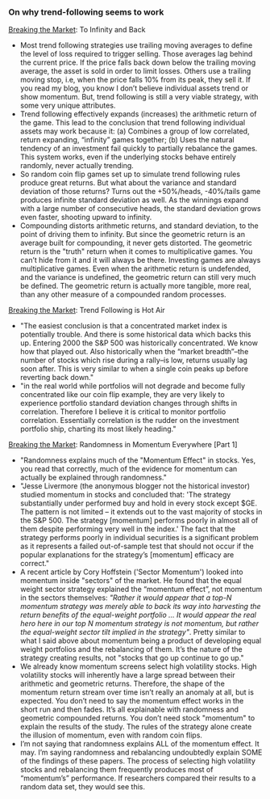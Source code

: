 ### On why trend-following seems to work

[Breaking the Market](https://breakingthemarket.com/to-infinity-and-back/): To Infinity and Back
- Most trend following strategies use trailing moving averages to define the level of loss required to trigger selling. Those averages lag behind the current price.  If the price falls back down below the trailing moving average, the asset is sold in order to limit losses.  Others use a trailing moving stop, i.e, when the price falls 10% from its peak, they sell it. If you read my blog, you know I don’t believe individual assets trend or show momentum.  But, trend following is still a very viable strategy, with some very unique attributes.
- Trend following effectively expands (increases) the arithmetic return of the game. This lead to the conclusion that trend following individual assets may work because it: (a) Combines a group of low correlated, return expanding, “infinity” games together; (b) Uses the natural tendency of an investment fail quickly to partially rebalance the games. This system works, even if the underlying stocks behave entirely randomly, never actually trending.
- So random coin flip games set up to simulate trend following rules produce great returns.  But what about the variance and standard deviation of those returns? Turns out the +50%/heads, -40%/tails game produces infinite standard deviation as well. As the winnings expand with a large number of consecutive heads, the standard deviation grows even faster, shooting upward to infinity.
- Compounding distorts arithmetic returns, and standard deviation, to the point of driving them to infinity. But since the geometric return is an average built for compounding, it never gets distorted. The geometric return is the "truth" return when it comes to multiplicative games. You can’t hide from it and it will always be there. Investing games are always multiplicative games. Even when the arithmetic return is undefended, and the variance is undefined, the geometric return can still very much be defined.  The geometric return is actually more tangible, more real, than any other measure of a compounded random processes.

[Breaking the Market](https://breakingthemarket.com/trend-following-is-hot-air/): Trend Following is Hot Air
- "The easiest conclusion is that a concentrated market index is potentially trouble. And there is some historical data which backs this up. Entering 2000 the S&P 500 was historically concentrated. We know how that played out. Also historically when the “market breadth”–the number of stocks which rise during a rally–is low, returns usually lag soon after. This is very similar to when a single coin peaks up before reverting back down."
- "in the real world while portfolios will not degrade and become fully concentrated like our coin flip example, they are very likely to experience portfolio standard deviation changes through shifts in correlation. Therefore I believe it is critical to monitor portfolio correlation. Essentially correlation is the rudder on the investment portfolio ship, charting its most likely heading."

[Breaking the Market](https://breakingthemarket.com/randomness-in-momentum-everywhere/): Randomness in Momentum Everywhere [Part 1]
- "Randomness explains much of the "Momentum Effect" in stocks.  Yes, you read that correctly, much of the evidence for momentum can actually be explained through randomness."
- "Jesse Livermore (the anonymous blogger not the historical investor) studied momentum in stocks and concluded that: 'The strategy substantially under performed buy and hold in every stock except $GE. The pattern is not limited – it extends out to the vast majority of stocks in the S&P 500.  The strategy [momentum] performs poorly in almost all of them despite performing very well in the index.' The fact that the strategy performs poorly in individual securities is a significant problem as it represents a failed out-of-sample test that should not occur if the popular explanations for the strategy’s [momentum] efficacy are correct."
- A recent article by Cory Hoffstein ('Sector Momentum') looked into momentum inside "sectors" of the market. He found that the equal weight sector strategy explained the “momentum effect”, not momentum in the sectors themselves: _"Rather it would appear that a top-N momentum strategy was merely able to back its way into harvesting the return benefits of the equal-weight portfolio ... It would appear the real hero here in our top N momentum strategy is not momentum, but rather the equal-weight sector tilt implied in the strategy"_. Pretty similar to what I said above about momentum being a product of developing equal weight portfolios and the rebalancing of them. It’s the nature of the strategy creating results, not "stocks that go up continue to go up."
- We already know momentum screens select high volatility stocks. High volatility stocks will inherently have a large spread between their arithmetic and geometric returns. Therefore, the shape of the momentum return stream over time isn’t really an anomaly at all, but is expected. You don’t need to say the momentum effect works in the short run and then fades. It’s all explainable with randomness and geometric compounded returns. You don’t need stock "momentum" to explain the results of the study. The rules of the strategy alone create the illusion of momentum, even with random coin flips.
- I’m not saying that randomness explains ALL of the momentum effect. It may. I’m saying randomness and rebalancing undoubtedly explain SOME of the findings of these papers. The process of selecting high volatility stocks and rebalancing them frequently produces most of “momentum’s” performance. If researchers compared their results to a random data set, they would see this.
